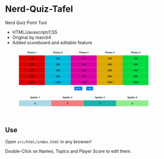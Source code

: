 # Nerd-Quiz-Tafel
Nerd Quiz Point Tool

* HTML/Javascript/CSS
* Original by marcb4
* Added scoreboard and editable feature

![animation](https://raw.githubusercontent.com/finncyr/nerdquiztafel/master/pics/NerdQuiz.gif)

## Use

Open `src/html/index.html` in any browser!

Double-Click on Names, Topics and Player Score to edit them.
